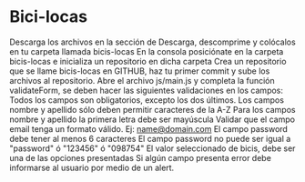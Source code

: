 # Bici-locas
Descarga los archivos en la sección de Descarga, descomprime y colócalos en tu carpeta llamada bicis-locas En la consola posiciónate en la carpeta bicis-locas e inicializa un repositorio en dicha carpeta Crea un repositorio que se llame bicis-locas en GITHUB, haz tu primer commit y sube los archivos al repositorio. Abre el archivo js/main.js y completa la función validateForm, se deben hacer las siguientes validaciones en los campos: Todos los campos son obligatorios, excepto los dos últimos. Los campos nombre y apellido sólo deben permitir caracteres de la A-Z Para los campos nombre y apellido la primera letra debe ser mayúscula Validar que el campo email tenga un formato válido. Ej: name@domain.com El campo password debe tener al menos 6 caracteres El campo password no puede ser igual a "password" ó "123456" ó "098754" El valor seleccionado de bicis, debe ser una de las opciones presentadas Si algún campo presenta error debe informarse al usuario por medio de un alert.
